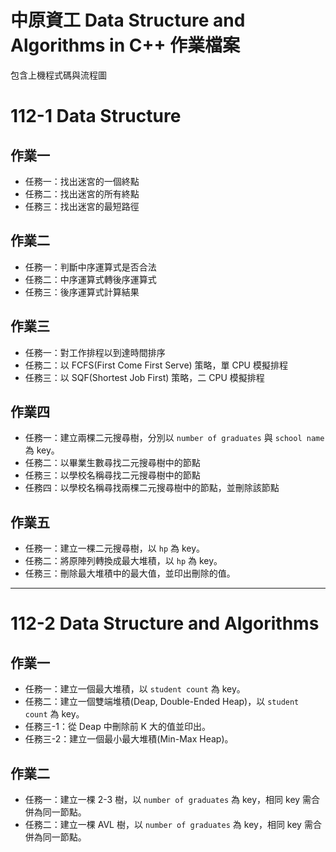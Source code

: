 # 中原資工 Data Structure and Algorithms in C++ 作業檔案


包含上機程式碼與流程圖

# 112-1 Data Structure


## 作業一
* 任務一：找出迷宮的一個終點
* 任務二：找出迷宮的所有終點
* 任務三：找出迷宮的最短路徑

## 作業二
* 任務一：判斷中序運算式是否合法
* 任務二：中序運算式轉後序運算式
* 任務三：後序運算式計算結果

## 作業三
* 任務一：對工作排程以到達時間排序
* 任務二：以 FCFS(First Come First Serve) 策略，單 CPU 模擬排程
* 任務三：以 SQF(Shortest Job First) 策略，二 CPU 模擬排程

## 作業四
* 任務一：建立兩棵二元搜尋樹，分別以 `number of graduates` 與 `school name` 為 key。
* 任務二：以畢業生數尋找二元搜尋樹中的節點
* 任務三：以學校名稱尋找二元搜尋樹中的節點
* 任務四：以學校名稱尋找兩棵二元搜尋樹中的節點，並刪除該節點

## 作業五
* 任務一：建立一棵二元搜尋樹，以 `hp` 為 key。
* 任務二：將原陣列轉換成最大堆積，以 `hp` 為 key。
* 任務三：刪除最大堆積中的最大值，並印出刪除的值。

---

# 112-2 Data Structure and Algorithms

## 作業一
* 任務一：建立一個最大堆積，以 `student count` 為 key。
* 任務二：建立一個雙端堆積(Deap, Double-Ended Heap)，以 `student count` 為 key。
* 任務三-1：從 Deap 中刪除前 K 大的值並印出。
* 任務三-2：建立一個最小最大堆積(Min-Max Heap)。

## 作業二
* 任務一：建立一棵 2-3 樹，以 `number of graduates` 為 key，相同 key 需合併為同一節點。
* 任務二：建立一棵 AVL 樹，以 `number of graduates` 為 key，相同 key 需合併為同一節點。
